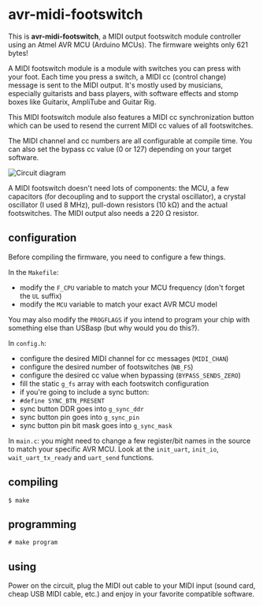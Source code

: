 avr-midi-footswitch
===================

This is **avr-midi-footswitch**, a MIDI output footswitch module
controller using an Atmel AVR MCU (Arduino MCUs). The firmware weights
only 621 bytes!

A MIDI footswitch module is a module with switches you can press
with your foot. Each time you press a switch, a MIDI cc (control
change) message is sent to the MIDI output. It's mostly used by
musicians, especially guitarists and bass players, with software
effects and stomp boxes like Guitarix, AmpliTube and Guitar Rig.

This MIDI footswitch module also features a MIDI cc synchronization
button which can be used to resend the current MIDI cc values of
all footswitches.

The MIDI channel and cc numbers are all configurable at compile
time. You can also set the bypass cc value (0 or 127) depending
on your target software.

![Circuit diagram](https://raw.github.com/eepp/avr-midi-footswitch/master/circuit/avr-midi-footswitch.png)

A MIDI footswitch doesn't need lots of components: the MCU, a few
capacitors (for decoupling and to support the crystal oscillator),
a crystal oscillator (I used 8 MHz), pull-down resistors (10 kΩ)
and the actual footswitches. The MIDI output also needs a 220 Ω
resistor.

configuration
-------------

Before compiling the firmware, you need to configure a few things.

In the `Makefile`:

 * modify the `F_CPU` variable to match your MCU frequency (don't forget the `UL` suffix)
 * modify the `MCU` variable to match your exact AVR MCU model

You may also modify the `PROGFLAGS` if you intend to program your
chip with something else than USBasp (but why would you do this?).

In `config.h`:

 * configure the desired MIDI channel for cc messages (`MIDI_CHAN`)
 * configure the desired number of footswitches (`NB_FS`)
 * configure the desired cc value when bypassing (`BYPASS_SENDS_ZERO`)
 * fill the static `g_fs` array with each footswitch configuration
 * if you're going to include a sync button:
  * `#define SYNC_BTN_PRESENT` 
  * sync button DDR goes into `g_sync_ddr`
  * sync button pin goes into `g_sync_pin`
  * sync button pin bit mask goes into `g_sync_mask`

In `main.c`: you might need to change a few register/bit names in the
source to match your specific AVR MCU. Look at the `init_uart`,
`init_io`, `wait_uart_tx_ready` and `uart_send` functions.

compiling
---------

    $ make
    
programming
-----------

    # make program

using
-----

Power on the circuit, plug the MIDI out cable to your MIDI input
(sound card, cheap USB MIDI cable, etc.) and enjoy in your favorite
compatible software.
